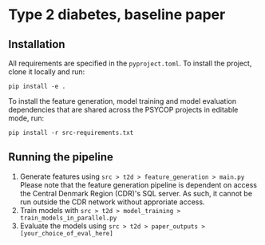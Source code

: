 # Type 2 diabetes, baseline paper
## Installation
All requirements are specified in the `pyproject.toml`. To install the project, clone it locally and run:

`pip install -e .`

To install the feature generation, model training and model evaluation dependencies that are shared across the PSYCOP projects in editable mode, run:

`pip install -r src-requirements.txt`

## Running the pipeline
1. Generate features using `src > t2d > feature_generation > main.py`
Please note that the feature generation pipeline is dependent on access the Central Denmark Region (CDR)'s SQL server. As such, it cannot be run outside the CDR network without approriate access.
2. Train models with `src > t2d > model_training > train_models_in_parallel.py`
3. Evaluate the models using `src > t2d > paper_outputs > [your_choice_of_eval_here]`